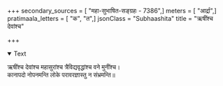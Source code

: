 +++
secondary_sources = [ "महा-सुभाषित-सङ्ग्रहः - 7386",]
meters = [ "आर्द्रा",]
pratimaala_letters = [ "क", "त",]
jsonClass = "Subhaashita"
title = "ऋषींश्च देवांश्च"

+++

<details open><summary>Text</summary>

ऋषींश्च देवांश्च महासुरांश्च त्रैविद्यवृद्धांश्च वने मुनींश्च।  
कानापदो नोपनमन्ति लोके परावरज्ञास्तु न संभ्रमन्ति॥
</details>
